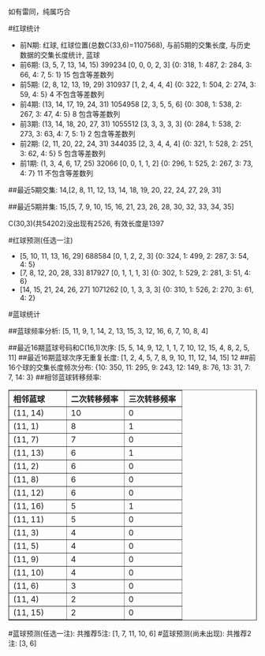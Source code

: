 <!-- 
.. title: 双色球2011037期(2011-04-03)数据分析报告
.. slug: slott-2011037-2011-04-03-report
.. date: 2011-04-04 08:00:00 UTC+08:00
.. tags: Lottery
.. link: 
.. description: 
.. type: text
-->

如有雷同，纯属巧合

<!-- TEASER_END-->

#红球统计

- 前N期: 红球, 红球位置(总数C(33,6)=1107568), 与前5期的交集长度, 与历史数据的交集长度统计, 蓝球
- 前6期: (3, 5, 7, 13, 14, 15) 399234 [0, 0, 0, 2, 3] {0: 318, 1: 487, 2: 284, 3: 66, 4: 7, 5: 1} 15 包含等差数列
- 前5期: (2, 8, 12, 13, 19, 29) 310937 [1, 2, 4, 4, 4] {0: 322, 1: 504, 2: 274, 3: 59, 4: 5} 4 不包含等差数列
- 前4期: (13, 14, 17, 19, 24, 31) 1054958 [2, 3, 5, 5, 6] {0: 308, 1: 538, 2: 267, 3: 47, 4: 5} 8 包含等差数列
- 前3期: (13, 14, 18, 20, 27, 31) 1055512 [3, 3, 3, 3, 3] {0: 284, 1: 538, 2: 273, 3: 63, 4: 7, 5: 1} 2 包含等差数列
- 前2期: (2, 11, 20, 22, 24, 31) 344035 [2, 3, 4, 4, 4] {0: 321, 1: 528, 2: 251, 3: 62, 4: 5} 5 包含等差数列
- 前1期: (1, 3, 4, 6, 17, 25) 32066 [0, 0, 1, 1, 2] {0: 296, 1: 525, 2: 267, 3: 73, 4: 7} 11 不包含等差数列

##最近5期交集:
14,[2, 8, 11, 12, 13, 14, 18, 19, 20, 22, 24, 27, 29, 31]

##最近5期并集:
15,[5, 7, 9, 10, 15, 16, 21, 23, 26, 28, 30, 32, 33, 34, 35]

C(30,3)(共54202)没出现有2526, 
有效长度是1397

#红球预测(任选一注)

- [5, 10, 11, 13, 16, 29] 688584 [0, 1, 2, 2, 3] {0: 324, 1: 499, 2: 287, 3: 54, 4: 5}
- [7, 8, 12, 20, 28, 33] 817927 [0, 1, 1, 1, 3] {0: 302, 1: 529, 2: 281, 3: 51, 4: 6}
- [14, 15, 21, 24, 26, 27] 1071262 [0, 1, 3, 3, 3] {0: 310, 1: 526, 2: 270, 3: 61, 4: 2}

#蓝球统计

##蓝球频率分析:
[5, 11, 9, 1, 14, 2, 13, 15, 3, 12, 16, 6, 7, 10, 8, 4]

##最近16期蓝球号码和C(16,1)次序:
[5, 5, 14, 9, 12, 1, 1, 7, 10, 12, 15, 4, 8, 2, 5, 11]
##最近16期蓝球次序无重复长度:
[1, 2, 4, 5, 7, 8, 9, 10, 11, 12, 14, 15] 12
##前16个球的交集长度频次分布:
{10: 350, 11: 295, 9: 243, 12: 149, 8: 76, 13: 31, 7: 7, 14: 3}
##相邻蓝球转移频率:
<table border="1" class="table table-striped dataframe">
  <thead>
    <tr style="text-align: left;">
      <th style="min-width: 100px;">相邻蓝球</th>
      <th style="min-width: 100px;">二次转移频率</th>
      <th style="min-width: 100px;">三次转移频率</th>
    </tr>
  </thead>
  <tbody>
    <tr>
      <td> (11, 14)</td>
      <td> 10</td>
      <td> 0</td>
    </tr>
    <tr>
      <td>  (11, 1)</td>
      <td>  8</td>
      <td> 1</td>
    </tr>
    <tr>
      <td>  (11, 7)</td>
      <td>  7</td>
      <td> 0</td>
    </tr>
    <tr>
      <td> (11, 13)</td>
      <td>  6</td>
      <td> 1</td>
    </tr>
    <tr>
      <td>  (11, 2)</td>
      <td>  6</td>
      <td> 0</td>
    </tr>
    <tr>
      <td>  (11, 8)</td>
      <td>  6</td>
      <td> 0</td>
    </tr>
    <tr>
      <td> (11, 12)</td>
      <td>  6</td>
      <td> 0</td>
    </tr>
    <tr>
      <td> (11, 16)</td>
      <td>  5</td>
      <td> 1</td>
    </tr>
    <tr>
      <td> (11, 11)</td>
      <td>  5</td>
      <td> 0</td>
    </tr>
    <tr>
      <td>  (11, 3)</td>
      <td>  4</td>
      <td> 0</td>
    </tr>
    <tr>
      <td>  (11, 5)</td>
      <td>  4</td>
      <td> 0</td>
    </tr>
    <tr>
      <td>  (11, 9)</td>
      <td>  4</td>
      <td> 0</td>
    </tr>
    <tr>
      <td> (11, 10)</td>
      <td>  4</td>
      <td> 0</td>
    </tr>
    <tr>
      <td>  (11, 6)</td>
      <td>  3</td>
      <td> 0</td>
    </tr>
    <tr>
      <td>  (11, 4)</td>
      <td>  2</td>
      <td> 0</td>
    </tr>
    <tr>
      <td> (11, 15)</td>
      <td>  2</td>
      <td> 0</td>
    </tr>
  </tbody>
</table>
#蓝球预测(任选一注):
共推荐5注: [1, 7, 11, 10, 6]
#蓝球预测(尚未出现):
共推荐2注: [3, 6]

